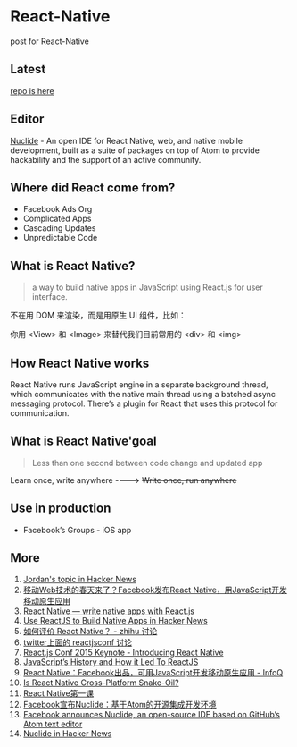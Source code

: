 # React-Native
post for React-Native


## Latest

[repo is here](https://github.com/facebook/react-native)


## Editor

[Nuclide](http://nuclide.io/) - An open IDE for React Native, web, and native mobile development, built as a suite of packages on top of Atom to provide hackability and the support of an active community.


## Where did React come from?

* Facebook Ads Org
* Complicated Apps
* Cascading Updates
* Unpredictable Code

## What is React Native?

> a way to build native apps in JavaScript using React.js for user interface.

不在用 DOM 来渲染，而是用原生 UI 组件，比如：

你用 &lt;View&gt; 和 &lt;Image&gt; 来替代我们目前常用的 &lt;div&gt; 和 &lt;img&gt;


## How React Native works

React Native runs JavaScript engine in a separate background thread, which communicates with the native main thread using a batched async messaging protocol. There’s a plugin for React that uses this protocol for communication.

## What is React Native'goal

> Less than one second between code change and updated app

Learn once, write anywhere ----> <del> Write once, run anywhere <del>


## Use in production

* Facebook’s Groups - iOS app



## More

1. [Jordan's topic in Hacker News](https://news.ycombinator.com/item?id=8964935)
2. [移动Web技术的春天来了？Facebook发布React Native，用JavaScript开发移动原生应用](http://www.csdn.net/article/2015-01-29/2823762-facebook-announces-react-native)
3. [React Native — write native apps with React.js](http://www.progville.com/javascript/react-native-apps-react-js/)
4. [Use ReactJS to Build Native Apps in Hacker News](https://news.ycombinator.com/item?id=8961551)
5. [如何评价 React Native？ - zhihu 讨论](http://www.zhihu.com/question/27852694)
6. [twitter上面的 reactjsconf 讨论](https://twitter.com/hashtag/reactjsconf?src=hash)
7. [React.js Conf 2015 Keynote - Introducing React Native](https://www.youtube.com/watch?v=KVZ-P-ZI6W4&t=22m24s)
8. [JavaScript’s History and How it Led To ReactJS](http://thenewstack.io/javascripts-history-and-how-it-led-to-reactjs/)
9. [React Native：Facebook出品，可用JavaScript开发移动原生应用 - InfoQ](http://www.infoq.com/cn/news/2015/02/react-native-facebook-javascript)
10. [Is React Native Cross-Platform Snake-Oil?](http://rexstjohn.com/is-react-native-cross-platform-snake-oil/)
11. [React Native第一课](http://www.html-js.com/article/2783)
12. [Facebook宣布Nuclide：基于Atom的开源集成开发环境](http://www.cnbeta.com/articles/381001.htm)
13. [Facebook announces Nuclide, an open-source IDE based on GitHub’s Atom text editor](http://venturebeat.com/2015/03/26/facebook-announces-nuclide-an-open-source-ide-based-on-githubs-atom-text-editor/)
14. [Nuclide in Hacker News](https://news.ycombinator.com/item?id=9273976)